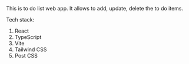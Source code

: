 This is to do list web app.
It allows to add, update, delete the to do items.

Tech stack:
1) React
2) TypeScript
3) Vite
4) Tailwind CSS
5) Post CSS
